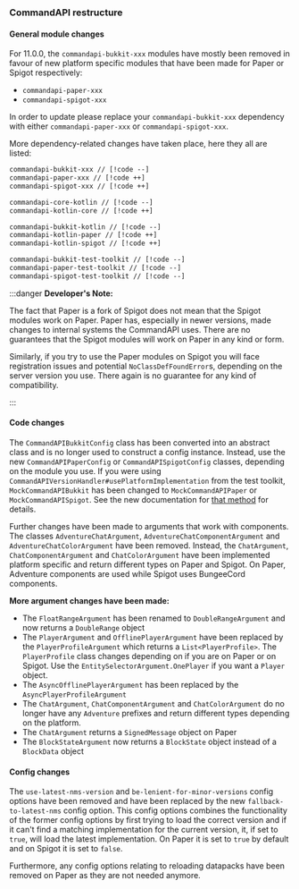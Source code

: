### CommandAPI restructure

#### General module changes

For 11.0.0, the `commandapi-bukkit-xxx` modules have mostly been removed in favour of new platform specific modules that have been made for Paper or Spigot respectively:

- `commandapi-paper-xxx`
- `commandapi-spigot-xxx`

In order to update please replace your `commandapi-bukkit-xxx` dependency with either `commandapi-paper-xxx` or `commandapi-spigot-xxx`.

More dependency-related changes have taken place, here they all are listed:

```diff
commandapi-bukkit-xxx // [!code --]
commandapi-paper-xxx // [!code ++]
commandapi-spigot-xxx // [!code ++]

commandapi-core-kotlin // [!code --]
commandapi-kotlin-core // [!code ++]

commandapi-bukkit-kotlin // [!code --]
commandapi-kotlin-paper // [!code ++]
commandapi-kotlin-spigot // [!code ++]

commandapi-bukkit-test-toolkit // [!code --]
commandapi-paper-test-toolkit // [!code --]
commandapi-spigot-test-toolkit // [!code --]
```

:::danger **Developer's Note:**

The fact that Paper is a fork of Spigot does not mean that the Spigot modules work on Paper. Paper has, especially in newer versions, made changes to internal systems the CommandAPI
uses. There are no guarantees that the Spigot modules will work on Paper in any kind or form.

Similarly, if you try to use the Paper modules on Spigot you will face registration issues and potential `NoClassDefFoundError`s, depending on the server version you use.
There again is no guarantee for any kind of compatibility.

:::

#### Code changes

The `CommandAPIBukkitConfig` class has been converted into an abstract class and is no longer used to construct a config instance. Instead, use the new `CommandAPIPaperConfig` or `CommandAPISpigotConfig` classes, depending on the module you use. If you were using `CommandAPIVersionHandler#usePlatformImplementation` from the test toolkit, `MockCommandAPIBukkit` has been changed to `MockCommandAPIPaper` or `MockCommandAPISpigot`. See the new documentation for [that method](/test/load-mock-commandapi#loading-a-custom-command-api-platform-implementation) for details.

Further changes have been made to arguments that work with components. The classes `AdventureChatArgument`, `AdventureChatComponentArgument` and `AdventureChatColorArgument` have been
removed. Instead, the `ChatArgument`, `ChatComponentArgument` and `ChatColorArgument` have been implemented platform specific and return different types on Paper and Spigot.
On Paper, Adventure components are used while Spigot uses BungeeCord components.

**More argument changes have been made:**

- The `FloatRangeArgument` has been renamed to `DoubleRangeArgument` and now returns a `DoubleRange` object
- The `PlayerArgument` and `OfflinePlayerArgument` have been replaced by the `PlayerProfileArgument` which returns a `List<PlayerProfile>`. The `PlayerProfile` class changes depending on if you are on Paper or on Spigot. Use the `EntitySelectorArgument.OnePlayer` if you want a `Player` object.
- The `AsyncOfflinePlayerArgument` has been replaced by the `AsyncPlayerProfileArgument`
- The `ChatArgument`, `ChatComponentArgument` and `ChatColorArgument` do no longer have any `Adventure` prefixes and return different types depending on the platform.
- The `ChatArgument` returns a `SignedMessage` object on Paper
- The `BlockStateArgument` now returns a `BlockState` object instead of a `BlockData` object

#### Config changes

The `use-latest-nms-version` and `be-lenient-for-minor-versions` config options have been removed and have been replaced by the new `fallback-to-latest-nms` config option.
This config options combines the functionality of the former config options by first trying to load the correct version and if it can't find a matching implementation for the current version,
it, if set to `true`, will load the latest implementation.
On Paper it is set to `true` by default and on Spigot it is set to `false`.

Furthermore, any config options relating to reloading datapacks have been removed on Paper as they are not needed anymore.
